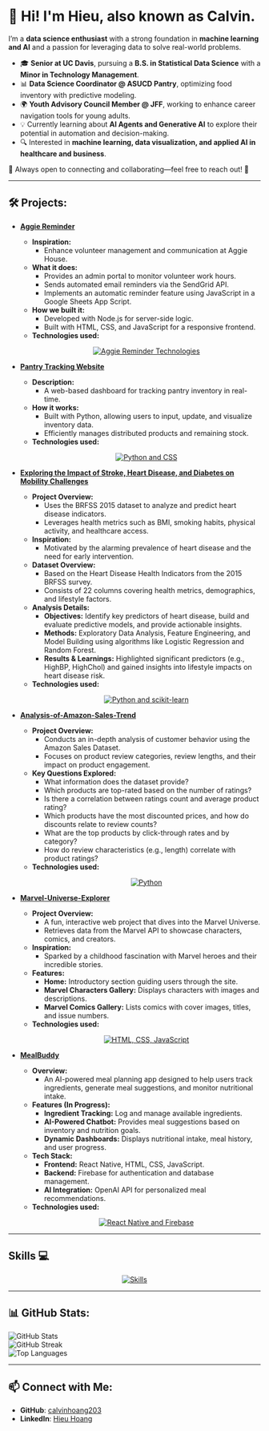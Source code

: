 # 👋 Hi! I'm Hieu, also known as Calvin.

I’m a **data science enthusiast** with a strong foundation in **machine learning and AI** and a passion for leveraging data to solve real-world problems.  

- 🎓 **Senior at UC Davis**, pursuing a **B.S. in Statistical Data Science** with a **Minor in Technology Management**.  
- 📊 **Data Science Coordinator @ ASUCD Pantry**, optimizing food inventory with predictive modeling.  
- 🌍 **Youth Advisory Council Member @ JFF**, working to enhance career navigation tools for young adults.  
- 💡 Currently learning about **AI Agents and Generative AI** to explore their potential in automation and decision-making.  
- 🔍 Interested in **machine learning, data visualization, and applied AI in healthcare and business**.  

🌟 Always open to connecting and collaborating—feel free to reach out! 🚀  

---

## 🛠 Projects:

- **[Aggie Reminder](https://github.com/calvinhoang203/Aggie-Reminder)**
  - **Inspiration:**
    - Enhance volunteer management and communication at Aggie House.
  - **What it does:**
    - Provides an admin portal to monitor volunteer work hours.
    - Sends automated email reminders via the SendGrid API.
    - Implements an automatic reminder feature using JavaScript in a Google Sheets App Script.
  - **How we built it:**
    - Developed with Node.js for server-side logic.
    - Built with HTML, CSS, and JavaScript for a responsive frontend.
  - **Technologies used:**  
    <p align="center">
      <a href="https://skillicons.dev">
        <img src="https://skillicons.dev/icons?i=nodejs,html,css,javascript" style="margin: 0 15px;" alt="Aggie Reminder Technologies" />
      </a>
    </p>

- **[Pantry Tracking Website](https://github.com/lJulietl/Pantry-Tracking-Website)**
  - **Description:**
    - A web-based dashboard for tracking pantry inventory in real-time.
  - **How it works:**
    - Built with Python, allowing users to input, update, and visualize inventory data.
    - Efficiently manages distributed products and remaining stock.
  - **Technologies used:**  
    <p align="center">
      <a href="https://skillicons.dev">
        <img src="https://skillicons.dev/icons?i=python,css" style="margin: 0 15px;" alt="Python and CSS" />
      </a>
    </p>

- **[Exploring the Impact of Stroke, Heart Disease, and Diabetes on Mobility Challenges](https://github.com/calvinhoang203/Exploring-the-Impact-of-Stroke-Heart-Disease-and-Diabetes-on-Mobility-Challenges)**
  - **Project Overview:**
    - Uses the BRFSS 2015 dataset to analyze and predict heart disease indicators.
    - Leverages health metrics such as BMI, smoking habits, physical activity, and healthcare access.
  - **Inspiration:**
    - Motivated by the alarming prevalence of heart disease and the need for early intervention.
  - **Dataset Overview:**
    - Based on the Heart Disease Health Indicators from the 2015 BRFSS survey.
    - Consists of 22 columns covering health metrics, demographics, and lifestyle factors.
  - **Analysis Details:**
    - **Objectives:** Identify key predictors of heart disease, build and evaluate predictive models, and provide actionable insights.
    - **Methods:** Exploratory Data Analysis, Feature Engineering, and Model Building using algorithms like Logistic Regression and Random Forest.
    - **Results & Learnings:** Highlighted significant predictors (e.g., HighBP, HighChol) and gained insights into lifestyle impacts on heart disease risk.
  - **Technologies used:**  
    <p align="center">
      <a href="https://skillicons.dev">
        <img src="https://skillicons.dev/icons?i=python,sklearn" style="margin: 0 15px;" alt="Python and scikit-learn" />
      </a>
    </p>

- **[Analysis-of-Amazon-Sales-Trend](https://github.com/calvinhoang203/Analysis-of-Amazon-Sales-Trend)**
  - **Project Overview:**
    - Conducts an in-depth analysis of customer behavior using the Amazon Sales Dataset.
    - Focuses on product review categories, review lengths, and their impact on product engagement.
  - **Key Questions Explored:**
    - What information does the dataset provide?
    - Which products are top-rated based on the number of ratings?
    - Is there a correlation between ratings count and average product rating?
    - Which products have the most discounted prices, and how do discounts relate to review counts?
    - What are the top products by click-through rates and by category?
    - How do review characteristics (e.g., length) correlate with product ratings?
  - **Technologies used:**  
    <p align="center">
      <a href="https://skillicons.dev">
        <img src="https://skillicons.dev/icons?i=python" style="margin: 0 15px;" alt="Python" />
      </a>
    </p>

- **[Marvel-Universe-Explorer](https://github.com/calvinhoang203/Marvel-Universe-Explorer)**
  - **Project Overview:**
    - A fun, interactive web project that dives into the Marvel Universe.
    - Retrieves data from the Marvel API to showcase characters, comics, and creators.
  - **Inspiration:**
    - Sparked by a childhood fascination with Marvel heroes and their incredible stories.
  - **Features:**
    - **Home:** Introductory section guiding users through the site.
    - **Marvel Characters Gallery:** Displays characters with images and descriptions.
    - **Marvel Comics Gallery:** Lists comics with cover images, titles, and issue numbers.
  - **Technologies used:**  
    <p align="center">
      <a href="https://skillicons.dev">
        <img src="https://skillicons.dev/icons?i=html,css,javascript" style="margin: 0 15px;" alt="HTML, CSS, JavaScript" />
      </a>
    </p>

- **[MealBuddy](https://github.com/calvinhoang203/MealBuddy)**
  - **Overview:**
    - An AI-powered meal planning app designed to help users track ingredients, generate meal suggestions, and monitor nutritional intake.
  - **Features (In Progress):**
    - **Ingredient Tracking:** Log and manage available ingredients.
    - **AI-Powered Chatbot:** Provides meal suggestions based on inventory and nutrition goals.
    - **Dynamic Dashboards:** Displays nutritional intake, meal history, and user progress.
  - **Tech Stack:**
    - **Frontend:** React Native, HTML, CSS, JavaScript.
    - **Backend:** Firebase for authentication and database management.
    - **AI Integration:** OpenAI API for personalized meal recommendations.
  - **Technologies used:**  
    <p align="center">
      <a href="https://skillicons.dev">
        <img src="https://skillicons.dev/icons?i=react,firebase,html,css,javascript" style="margin: 0 15px;" alt="React Native and Firebase" />
      </a>
    </p>

---

## Skills 💻

<p align="center">
  <a href="https://skillicons.dev">
    <img src="https://skillicons.dev/icons?i=vscode,python,sklearn,javascript,nodejs,html,css,git,github" style="margin: 0 15px;" alt="Skills" />
  </a>
</p>

---

## 📊 GitHub Stats:
![GitHub Stats](https://github-readme-stats.vercel.app/api?username=calvinhoang203&show_icons=true&theme=dark)  
![GitHub Streak](https://github-readme-streak-stats.herokuapp.com/?user=calvinhoang203&theme=dark)  
![Top Languages](https://github-readme-stats.vercel.app/api/top-langs/?username=calvinhoang203&layout=compact&theme=dark) 

---

## 📫 Connect with Me:
- **GitHub**: [calvinhoang203](https://github.com/calvinhoang203)
- **LinkedIn**: [Hieu Hoang](https://linkedin.com/in/yourname)
